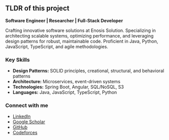 ## TLDR of this project

**Software Engineer | Researcher | Full-Stack Developer**

Crafting innovative software solutions at Enosis Solution. Specializing in architecting scalable systems, optimizing performance, and leveraging design patterns for robust, maintainable code. Proficient in Java, Python, JavaScript, TypeScript, and agile methodologies.

### Key Skills

-   **Design Patterns:** SOLID principles, creational, structural, and behavioral patterns
-   **Architecture:** Microservices, event-driven systems
-   **Technologies:** Spring Boot, Angular, SQL/NoSQL, S3
-   **Languages:** Java, JavaScript, TypeScript, Python

### Connect with me

-   [LinkedIn](https://bd.linkedin.com/in/swapnil-sharma-sarker-36357a17b)
-   [Google Scholar](https://scholar.google.co.in/citations?user=4Zr_spQAAAAJ&hl=en)
-   [GitHub](https://github.com/geffenlab/contrast_behavior)
-   [Codeforces](https://codeforces.com/profile/ineffablekenobi)
